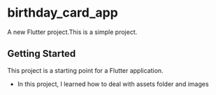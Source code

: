 # birthday_card_app

A new Flutter project.This is a simple project.

## Getting Started

This project is a starting point for a Flutter application.

- In this project, I learned how to deal with assets folder and images
